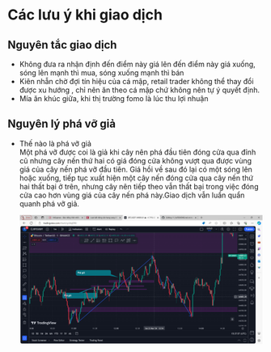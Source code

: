 # Các lưu ý khi giao dịch

## Nguyên tắc giao dịch
- Không đưa ra nhận định đến điểm này giá lên đến điểm này giá xuống, sóng lên mạnh thì mua, sóng xuống mạnh thì bán
- Kiên nhẫn chờ đợi tín hiệu của cá mập, retail trader không thể thay đổi được xu hướng , chỉ nên ăn theo cá mập chứ không nên tự ý quyết định.
- Mía ăn khúc giữa, khi thị trường fomo là lúc thu lợi nhuận
## Nguyên lý phá vỡ giả
- Thế nào là phá vỡ giả  
  Một phá vỡ được coi là giả khi cây nên phá đầu tiên đóng cửa qua đỉnh cũ nhưng cây nến thứ hai có giá đóng cửa không vượt qua được vùng giá của cây nến phá vỡ đầu tiên.
  Giá hồi về sau đó lại có một sóng lên hoặc xuống, tiếp tục xuất hiện một cây nến đóng cửa qua cây nến thứ hai thất bại ở trên, nhưng cây nên tiếp theo vẫn thất bại trong việc
  đóng cửa cao hơn vùng giá của cây nến phá này.Giao dịch vẫn luẩn quẩn quanh phá vỡ giả.
  
  ![pha_vo_gia](/img/pha_vo_gia.png "phá vỡ giả")